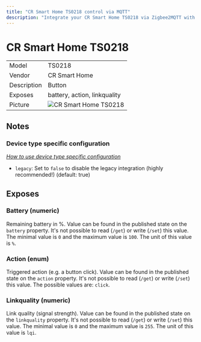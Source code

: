 ```yaml
---
title: "CR Smart Home TS0218 control via MQTT"
description: "Integrate your CR Smart Home TS0218 via Zigbee2MQTT with whatever smart home infrastructure you are using without the vendors bridge or gateway."
---
```


<!-- !!!! -->
<!-- ATTENTION: This file is auto-generated through docgen! -->
<!-- You can only edit the "## Notes"-Section. -->
<!-- !!!! -->

# CR Smart Home TS0218

|     |     |
|-----|-----|
| Model | TS0218  |
| Vendor  | CR Smart Home  |
| Description | Button |
| Exposes | battery, action, linkquality |
| Picture | ![CR Smart Home TS0218](https://psi-4ward.github.io/zigbee2mqtt.io/images/devices/TS0218.jpg) |


## Notes

### Device type specific configuration
*[How to use device type specific configuration](../../guide/configuration/#device-specific-configuration)*

* `legacy`: Set to `false` to disable the legacy integration (highly recommended!) (default: true)



## Exposes

### Battery (numeric)
Remaining battery in %.
Value can be found in the published state on the `battery` property.
It's not possible to read (`/get`) or write (`/set`) this value.
The minimal value is `0` and the maximum value is `100`.
The unit of this value is `%`.

### Action (enum)
Triggered action (e.g. a button click).
Value can be found in the published state on the `action` property.
It's not possible to read (`/get`) or write (`/set`) this value.
The possible values are: `click`.

### Linkquality (numeric)
Link quality (signal strength).
Value can be found in the published state on the `linkquality` property.
It's not possible to read (`/get`) or write (`/set`) this value.
The minimal value is `0` and the maximum value is `255`.
The unit of this value is `lqi`.

